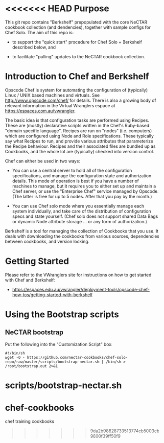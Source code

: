 <<<<<<< HEAD
Purpose
=======

This git repo contains "Berkshelf" prepopulated with the core NeCTAR 
cookbook collection (and dendencies), together with sample configs for 
Chef Solo.  The aim of this repo is:

* to support the "quick start" procedure for Chef Solo + Berkshelf 
  described below, and

* to facilitate "pulling" updates to the NeCTAR cookbook collection.

Introduction to Chef and Berkshelf
==================================

Opscode Chef is system for automating the configuration of (typically) Linux / 
UNIX based machines and virtuals.  See http://www.opscode.com/chef/ for details.
There is also a growing body of relevant information in the Virtual Wranglers 
espace at https://espaces.com.au/vwrangler.

The basic idea is that configuration tasks are performed using Recipes.  These
are (mostly) declarative scripts written in the Chef's Ruby-based "domain 
specific language".  Recipes are run on "nodes" (i.e. computers) which are
configured using Node and Role specifications.  These typically say what Recipes
to run, and provide various attributes that parameterize the Recipe behaviour.
Recipes and their associated files are bundled up as Cookbooks, and the whole
lot are (typically) checked into version control.

Chef can either be used in two ways:

* You can use a central server to hold all of the configuration specifications,
and manage the configuration state and authorization details.  This mode of
operation is best if you have a number of machines to manage, but it requires
you to either set up and maintain a Chef server, or use the "Enterprise Chef"
service managed by Opscode.  (The latter is free for up to 5 nodes.  After that
you pay by the month.)

* You can use Chef solo mode where you essentially manage each system 
individually, and take care of the distribution of configuration specs and
state yourself.  (Chef solo does not support shared Data Bags or dynamic Node 
attribute storage ... or any form of authorization.)

Berkshelf is a tool for managing the collection of Cookbooks that you use.  It deals with downloading the cookbooks from various sources, dependencies between cookbooks, and version locking.

Getting Started
===============

Please refer to the VWranglers site for instructions on how to get started
with Chef and Berkshelf:

* https://espaces.edu.au/vwrangler/deployment-tools/opscode-chef-how-tos/getting-started-with-berkshelf

Using the Bootstrap scripts
===========================

NeCTAR bootstrap
----------------

Put the following into the "Customization Script" box:

```
#!/bin/sh
wget -O - https://github.com/nectar-cookbooks/chef-solo-repo/raw/master/scripts/bootstrap-nectar.sh | /bin/sh > /root/bootstrap.out 2>&1 
```

scripts/bootstrap-nectar.sh
=======
# chef-cookbooks
chef training cookbooks
>>>>>>> 9da2b98828733513774cb5003cb9800f39ff50f9
